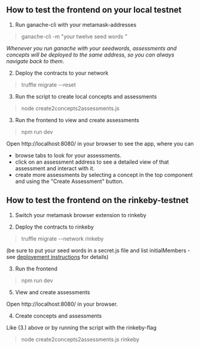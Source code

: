 ## How to test the frontend on your local testnet

1. Run ganache-cli with your metamask-addresses

> ganache-cli -m "your twelve seed words "

_Whenever you run ganache with your seedwords, assessments and concepts will be
deployed to the same address, so you can always navigate back to them_.

2. Deploy the contracts to your network

> truffle migrate --reset

3. Run the script to create local concepts and assessments

> node create2concepts2assessments.js 

3. Run the frontend to view and create assessments

> npm run dev

Open http://localhost:8080/ in your browser to see the app, where you can

- browse tabs to look for your assessments.
- click on an assessment address to see a detailed view of that assessment and interact with it.
- create more assessments by selecting a concept in the top component and using the "Create Assessment" button.

## How to test the frontend on the rinkeby-testnet

1. Switch your metamask browser extension to rinkeby

2. Deploy the contracts to rinkeby

> truffle migrate --network rinkeby

(be sure to put your seed words in a secret.js file and list initialMembers -
see [deployement instructions](https://gitlab.com/fathom/assess/#to-the-rinkeby-or-kovan-testnet) for details)

3. Run the frontend

> npm run dev

5. View and create assessments 

Open http://localhost:8080/ in your browser.

4. Create concepts and assessments

Like (3.) above or by running the script with the rinkeby-flag

> node create2concepts2assessments.js rinkeby

